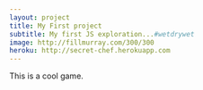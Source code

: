 ```yaml
---
layout: project
title: My First project
subtitle: My first JS exploration...#wetdrywet
image: http://fillmurray.com/300/300
heroku: http://secret-chef.herokuapp.com
---
```


This is a cool game.
